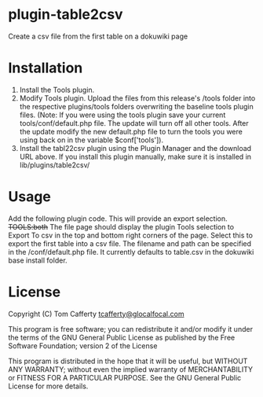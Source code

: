plugin-table2csv
================

Create a csv file from the first table on a dokuwiki page

Installation
============
1. Install the Tools plugin.
2. Modify Tools plugin. 
   Upload the files from this release's /tools folder into the respective plugins/tools folders overwriting the baseline tools plugin files. 
   (Note: If you were using the tools plugin save your current tools/conf/default.php file. 
    The update will turn off all other tools. 
    After the update modify the new default.php file to turn the tools you were using back on in the variable $conf['tools']).
3. Install the tabl22csv plugin using the Plugin Manager and the download URL above. 
   If you install this plugin manually, make sure it is installed in lib/plugins/table2csv/

Usage
=====
Add the following plugin code. This will provide an export selection. 
  ~~TOOLS:both~~
The file page should display the plugin Tools selection to Export To csv in the top and bottom right corners of the page. 
Select this to export the first table into a csv file. 
The filename and path can be specified in the /conf/default.php file. 
It currently defaults to table.csv in the dokuwiki base install folder.

License
=======
Copyright (C) Tom Cafferty <tcafferty@glocalfocal.com>

This program is free software; you can redistribute it and/or modify
it under the terms of the GNU General Public License as published by
the Free Software Foundation; version 2 of the License

This program is distributed in the hope that it will be useful,
but WITHOUT ANY WARRANTY; without even the implied warranty of
MERCHANTABILITY or FITNESS FOR A PARTICULAR PURPOSE. See the
GNU General Public License for more details.


